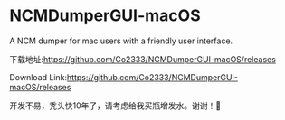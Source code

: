 # NCMDumperGUI-macOS
A NCM dumper for mac users with a friendly user interface.

下载地址:https://github.com/Co2333/NCMDumperGUI-macOS/releases

Download Link:https://github.com/Co2333/NCMDumperGUI-macOS/releases

开发不易，秃头快10年了，请考虑给我买瓶增发水。谢谢！🙏

